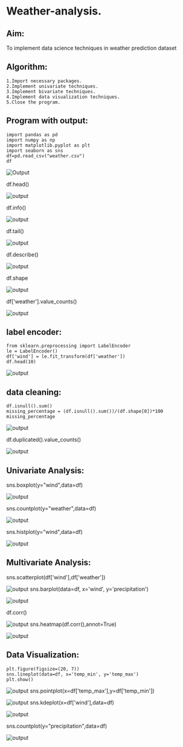 # Weather-analysis.
## Aim:
To implement data science techniques in weather prediction dataset
## Algorithm:
```
1.Import necessary packages.
2.Implement univariate techniques.
3.Implement bivariate techniques.
4.Implement data visualization techniques.
5.Close the program.
```
## Program with output:
```
import pandas as pd
import numpy as np
import matplotlib.pyplot as plt
import seaborn as sns
df=pd.read_csv("weather.csv")
df
```
![Output](https://github.com/Hemapriya-2004/Mini-Project/blob/main/l1.png)

df.head()

![output](https://github.com/Hemapriya-2004/Mini-Project/blob/main/l2.png)

df.info()

![output](https://github.com/Hemapriya-2004/Mini-Project/blob/main/l3.png)

df.tail()

![output](https://github.com/Hemapriya-2004/Mini-Project/blob/main/l4.png)

df.describe()

![output](https://github.com/Hemapriya-2004/Mini-Project/blob/main/l5.png)

df.shape

![output](https://github.com/Hemapriya-2004/Mini-Project/blob/main/l6.png)

df['weather'].value_counts()

![output](https://github.com/Hemapriya-2004/Mini-Project/blob/main/l7.png)

## label encoder:
```
from sklearn.preprocessing import LabelEncoder
le = LabelEncoder()
df['wind'] = le.fit_transform(df['weather'])
df.head(10)
```
![output](https://github.com/Hemapriya-2004/Mini-Project/blob/main/l8.png)
## data cleaning:
```
df.isnull().sum()
missing_percentage = (df.isnull().sum())/(df.shape[0])*100
missing_percentage
```

![output](https://github.com/Hemapriya-2004/Mini-Project/blob/main/l9.png)

df.duplicated().value_counts()

![output](https://github.com/Hemapriya-2004/Mini-Project/blob/main/l10.png)

## Univariate Analysis:
sns.boxplot(y="wind",data=df)

![output](https://github.com/Hemapriya-2004/Mini-Project/blob/main/l11.png)

sns.countplot(y="weather",data=df)

![output](https://github.com/Hemapriya-2004/Mini-Project/blob/main/l12.png)

sns.histplot(y="wind",data=df)

![output](https://github.com/Hemapriya-2004/Mini-Project/blob/main/l13.png)

## Multivariate Analysis:
sns.scatterplot(df['wind'],df['weather'])

![output](https://github.com/Hemapriya-2004/Mini-Project/blob/main/l14.png)
sns.barplot(data=df, x='wind', y='precipitation')

![output](https://github.com/Hemapriya-2004/Mini-Project/blob/main/l15.png)

df.corr()

![output](https://github.com/Hemapriya-2004/Mini-Project/blob/main/l16.png)
sns.heatmap(df.corr(),annot=True)

![output](https://github.com/Hemapriya-2004/Mini-Project/blob/main/l17.png)

## Data Visualization:
```
plt.figure(figsize=(20, 7))
sns.lineplot(data=df, x='temp_min', y='temp_max')
plt.show()
```

![output](https://github.com/Hemapriya-2004/Mini-Project/blob/main/l18.png)
sns.pointplot(x=df['temp_max'],y=df['temp_min'])

![output](https://github.com/Hemapriya-2004/Mini-Project/blob/main/l19.png)
sns.kdeplot(x=df['wind'],data=df)

![output](https://github.com/Hemapriya-2004/Mini-Project/blob/main/l20.png)

sns.countplot(y="precipitation",data=df)

![output](https://github.com/Hemapriya-2004/Mini-Project/blob/main/l21.png)

